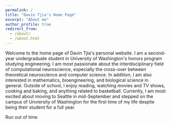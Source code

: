 ```yaml
---
permalink: /
title: "Davin Tjia's Home Page"
excerpt: "About me"
author_profile: true
redirect_from: 
  - /about/
  - /about.html
---
```


Welcome to the home page of Davin Tjia's personal website. I am a second-year undergraduate student in University of Washington's honors program studying engineering. 
I am most passionate about the interdisciplinary field of computational neuroscience, especially the cross-over between theoretical neuroscience and computer science. 
In addition, I am also interested in mathematics, bioengineering, and biological science in general. Outside of school, I enjoy reading, watching movies and TV shows, 
cooking and baking, and anything related to basketball. Currently, I am most excited about moving to Seattle in mid-September and stepped on the campus of Unviersity of 
Washington for the first time of my life despite being their student for a full year. 

Run out of time
